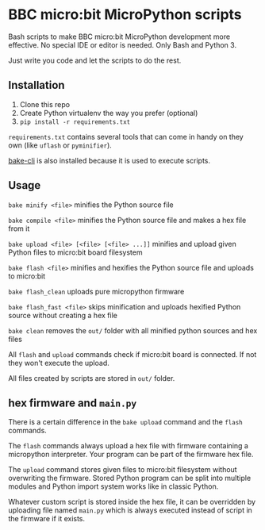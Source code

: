 # BBC micro:bit MicroPython scripts

Bash scripts to make BBC micro:bit MicroPython development more effective. No special IDE or editor is needed. 
Only Bash and Python 3. 

Just write you code and let the scripts to do the rest. 

## Installation

1. Clone this repo
2. Create Python virtualenv the way you prefer (optional)
3. `pip install -r requirements.txt`

`requirements.txt` contains several tools that can come in handy on they own (like `uflash` or `pyminifier`). 

[bake-cli](https://github.com/kennethreitz/bake) is also installed because it is used to execute scripts. 

## Usage

`bake minify <file>` minifies the Python source file

`bake compile <file>` minifies the Python source file and makes a hex file from it

`bake upload <file> [<file> [<file> ...]]` minifies and upload given Python files to micro:bit board filesystem

`bake flash <file>` minifies and hexifies the Python source file and uploads to micro:bit

`bake flash_clean` uploads pure micropython firmware

`bake flash_fast <file>` skips minification and uploads hexified Python source without creating a hex file

`bake clean` removes the `out/` folder with all minified python sources and hex files

All `flash` and `upload` commands check if micro:bit board is connected. If not they won't execute the upload.

All files created by scripts are stored in `out/` folder.

## hex firmware and `main.py`

There is a certain difference in the `bake upload` command and the `flash` commands.

The `flash` commands always upload a hex file with firmware containing a micropython interpreter.
Your program can be part of the firmware hex file.

The `upload` command stores given files to micro:bit filesystem without overwriting the firmware. 
Stored Python program can be split into multiple modules and Python import system works like in classic Python.

Whatever custom script is stored inside the hex file, it can be overridden by uploading file named `main.py` which is always executed instead of script in the firmware if it exists.
